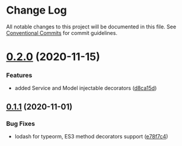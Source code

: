 # Change Log

All notable changes to this project will be documented in this file.
See [Conventional Commits](https://conventionalcommits.org) for commit guidelines.

# [0.2.0](https://github.com/Fastify-Resty/fastify-resty/compare/@fastify-resty/typeorm@0.1.1...@fastify-resty/typeorm@0.2.0) (2020-11-15)


### Features

* added Service and Model injectable decorators ([d8ca15d](https://github.com/Fastify-Resty/fastify-resty/commit/d8ca15d64468b83f22eb71fcdc97b4033d7c383f))





## [0.1.1](https://github.com/Fastify-Resty/fastify-resty/compare/@fastify-resty/typeorm@0.1.0...@fastify-resty/typeorm@0.1.1) (2020-11-01)


### Bug Fixes

* lodash for typeorm, ES3 method decorators support ([e78f7c4](https://github.com/Fastify-Resty/fastify-resty/commit/e78f7c4d855b44845b1a381fe5154bd8fb284270))
